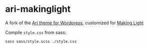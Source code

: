 ari-makinglight
===============

A fork of the [Ari theme for Wordpress](http://www.elmastudio.de/wordpress-themes/ari/),
customized for [Making Light](http://nielsenhayden.com/makinglight/)

Compile `style.css` from sass:

```
sass sass/style.scss ./style.css
```
